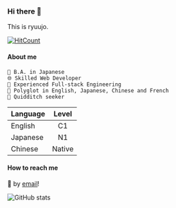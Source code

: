 ### Hi there 👋

This is ryuujo.

[![HitCount](https://img.shields.io/endpoint?url=https%3A%2F%2Fhits.dwyl.com%2Fryuujo1573%2Fryuujo1573.svg%3Fstyle%3Dflat%26show%3Dunique&style=for-the-badge&logo=github&logoColor=white&logoWidth=20&label=REACHED&message=UV)](http://hits.dwyl.com/ryuujo1573/ryuujo1573)

#### About me

```
📖 B.A. in Japanese
🌐 Skilled Web Developer
📅 Experienced Full-stack Engineering
💬 Polyglot in English, Japanese, Chinese and French
🤔 Quidditch seeker
```

 | Language | Level |
 |:---------|:-------:|
 | English  | C1 |
 | Japanese | N1 |
 | Chinese  | Native |

#### How to reach me

📮 by [email](mailto:me@ryuujo.com)!

![GitHub stats](https://github-readme-stats.vercel.app/api?username=ryuujo1573)
